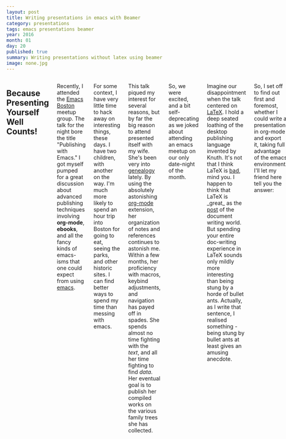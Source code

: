 ```yaml
---
layout: post
title: Writing presentations in emacs with Beamer
category: presentations
tags: emacs presentations beamer
year: 2016
month: 01
day: 20
published: true
summary: Writing presentations without latex using beamer
image: none.jpg
---
```


<div class="row">
   <div class="span9 columns">
       <h2>Because Presenting Yourself Well Counts!</h2>
       <p>Recently, I attended the <a href="http://www.emacsboston.org">Emacs Boston</a> meetup group. The talk for the night bore the title "Publishing with Emacs." I got myself pumped for a great discussion about advanced publishing techniques involving <b>org-mode</b>, <b>ebooks</b>, and all the fancy kinds of emacs-isms that one could expect from using <a href="http://www.gnu.org/software/emacs">emacs</a>.</p>
       <p>For some context, I have very little time to hack away on interesting things, these days. I have two children, with another on the way. I'm much more likely to spend an hour trip into Boston for going to eat, seeing the parks, and other historic sites. I can find better ways to spend my time than messing with emacs.</p>
       <p>This talk piqued my interest for several reasons, but by far the big reason to attend presented itself with my wife. She's been very into <a href="http://www.genealogy.com">genealogy</a> lately. By using the absolutely astonishing <a href="http://orgmode.org">org-mode</a> extension, her organization of notes and references continues to astonish me. Within a few months, her proficiency with macros, keybind adjustments, and navigation has payed off in spades. She spends almost no time fighting with the <i>text</i>, and all her time fighting to find <i>data</i>. Her eventual goal is to publish her compiled works on the various family trees she has collected.</p>
       <p>So, we were excited, and a bit self-deprecating as we joked about attending an emacs meetup on our only date-night of the month.</p>
       <p>Imagine our disappointment when the talk centered on <a href="https://en.wikipedia.org/wiki/LaTeX">LaTeX</a>. I hold a deep seated loathing of the desktop publishing language invented by Knuth. It's not that I think LaTeX is <u>bad</u>, mind you. I happen to think that LaTeX is _great_ as the <a href="https://en.wikipedia.org/wiki/Post-production">post</a> of the document writing world. But spending your entire doc-writing experience in LaTeX sounds only mildly more interesting than being stung by a horde of bullet ants. Actually, as I write that sentence, I realised something - being stung by bullet ants at least gives an amusing anecdote.</p>
       <p>So, I set off to find out first and foremost, whether I could write a presentation in org-mode and export it, taking full advantage of the emacs environment. I'll let my friend here tell you the answer:</p>
       <img src="http://orig10.deviantart.net/45d1/f/2014/130/9/8/bob_the_builder_by_foxinshadow-d7htd3v.jpg" />
       <p>For this, you'll need an environment which is ready for LaTeX (WHAT?! Didn't I just spend a paragraph saying no to that monstrosity? You'll barely know you used LaTeX). I'll recommend going ahead and installing <b>texlive-ful</b> on <a href="http://www.ubuntu.com">ubuntu</a>, and <b>texlive-scheme-full</b> for Fedora (I didn't do this on my fedora machine, so if it doesn't work let me know!). You'll also need the 'pdflatex' binary, which should be installed by those packages. And obviously, <b>emacs</b></p>
       <p>First, some required customization is needed in your emacs initialization. I promise, it's very light.</p>
       <pre class="prettyprint">
(require 'ox-beamer)
(setq org-export-allow-bind-keywords t)
       </pre>
       <p>The above will insert the <b><a href="http://orgmode.org/worg/exporters/beamer/ox-beamer.html">ox-beamer</a></b> export hook into your org-latex-export environment. The <i>org-export-allow-bind-keywords</i> variable controls whether or not we can rebind variables in our .org files, which is only required to adjust variables like: <i>org-latex-title-command</i> (needed for some custom themes).</p>
       <p>Once that is added to your <code>$HOME/.emacs.d/init.el</code> (or wherever your emacs init code is), your emacs will be 90% of the way towards <b>ox-beamer</b> domination. Open a new file somwhere called <code>mypresentation.org</code>.</p>
       <p>This org file requires a bit of boiler plate to make it suitable for export as a presentation. Below is a minimum:</p>
       <pre class="prettyprint">
#+TITLE: MY TITLE FOR THIS PRESENTATION
#+AUTHOR: MY NAME
#+DATE: January 20, 2016
#+DESCRIPTION: Some kind of description (why not?)
#+KEYWORDS: anything you want... or blank - I leave this blank too.
#+LANGUAGE:  en
#+OPTIONS:   H:2 num:nil ^:{} toc:nil 
#+LaTeX_CLASS_OPTIONS: [presentation]
#+BEAMER_THEME: AnnArbor
#+EXCLUDE_TAGS: noexport
#+PROPERTY:  header-args :eval no
       </pre>
       <p>That is all you need. Now each top-level bullet will be a page, and the second-tier bullet will be your page title. Within that, add as many sub-sections and bullets as you desire (until you break your page layouts). Here's a sample:</p>
       <pre>
* Secret page                                 :noexport:

** This is where todos and notes can go!

it isn't exported because of the EXCLUDE_TAGS above

*** TODO work how dogs > cats into the PRESENTATION

*** DONE write a quick blog post

* Introduction

** This is an intro page

Org mode is neat, and org-exports are neat, TOO.

- There are lots of keybinds to make things easy

- There are menus and tons of blogs all over

- Plus, did no one mention the LISP?!

* Page two

** Because a second page always helps

*** Idea block one

- don't you want more posts?

*** Idea block two

- IDEAS!
       </pre>
       <p>Just save that into your org file, and now run the super secret <code>M-x org-export-dispatch</code>. In that menu, notice the LaTeX header (should be [l]). Selecting that (by pressing [l]), opens the submenu which has <b>Export to LaTeX (Beamer)</b>, and other associated options. Go ahead, press the key for Export and Open PDF. You should see a sweet first presentation.</p>
       <p>From this point, you can customize lots of things. Want to change the theme to <i>Antibes</i>? Go right ahead. Just change that variable, and re-export. Want to mess with the color scheme? Just add <code>#+BEAMER_COLOR_THEME: spruce</code> (or crane) to the header block. There are a ton of additional options, and you can mess around with how you want the look and feel to be, even on a per-page basis.</p>
       <p>Hopefully, this post helps you write amazing presentations without disrupting your precious date nights.</p>
   </div>
</div>

